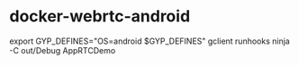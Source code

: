 # docker-webrtc-android
export GYP_DEFINES="OS=android $GYP_DEFINES"
gclient runhooks
ninja -C out/Debug AppRTCDemo
